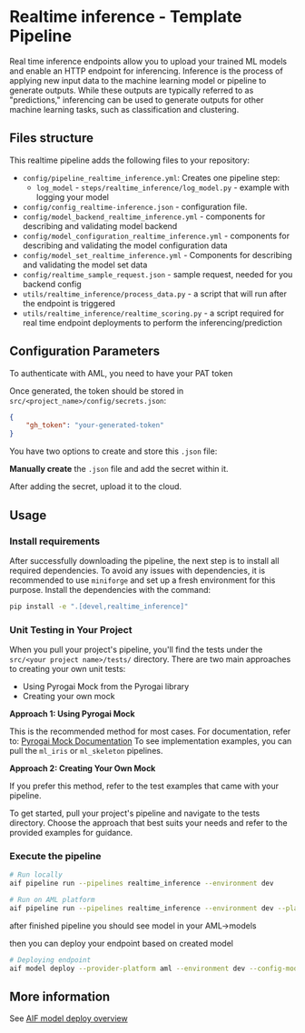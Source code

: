 # Realtime inference - Template Pipeline

Real time inference endpoints allow you to upload your trained ML models and enable an HTTP endpoint for inferencing. Inference is the process of applying new input data to the machine learning model or pipeline to generate outputs. While these outputs are typically referred to as "predictions," inferencing can be used to generate outputs for other machine learning tasks, such as classification and clustering.

## Files structure

This realtime pipeline adds the following files to your repository:

- `config/pipeline_realtime_inference.yml`: Creates one pipeline step:
  - `log_model` - `steps/realtime_inference/log_model.py` - example with logging your model
- `config/config_realtime-inference.json` - configuration file.
- `config/model_backend_realtime_inference.yml` - components for describing and validating model backend
- `config/model_configuration_realtime_inference.yml` - components for describing and validating the model configuration data
- `config/model_set_realtime_inference.yml` - Components for describing and validating the model set data
- `config/realtime_sample_request.json` - sample request, needed for you backend config
- `utils/realtime_inference/process_data.py` - a script that will run after the endpoint is triggered
- `utils/realtime_inference/realtime_scoring.py` - a script required for real time endpoint deployments to perform the inferencing/prediction

## Configuration Parameters

To authenticate with AML, you need to have your PAT token

Once generated, the token should be stored in `src/<project_name>/config/secrets.json`:

```json
{
    "gh_token": "your-generated-token"
}
```

You have two options to create and store this `.json` file:

**Manually create** the `.json` file and add the secret within it.

After adding the secret, upload it to the cloud.

## Usage

### Install requirements

After successfully downloading the pipeline, the next step is to install all required dependencies. To avoid any issues with dependencies, it is recommended to use `miniforge` and set up a fresh environment for this purpose. Install the dependencies with the command:

```sh
pip install -e ".[devel,realtime_inference]"
```

### Unit Testing in Your Project
When you pull your project's pipeline, you'll find the tests under the `src/<your project name>/tests/` directory. There are two main approaches to creating your own unit tests:
- Using Pyrogai Mock from the Pyrogai library
- Creating your own mock

**Approach 1: Using Pyrogai Mock**

This is the recommended method for most cases.
For documentation, refer to: [Pyrogai Mock Documentation](https://developerportal.pg.com/docs/default/Component/PyrogAI/test_mock_step/)
To see implementation examples, you can pull the `ml_iris` or `ml_skeleton` pipelines.

**Approach 2: Creating Your Own Mock**

If you prefer this method, refer to the test examples that came with your pipeline.

To get started, pull your project's pipeline and navigate to the tests directory. Choose the approach that best suits your needs and refer to the provided examples for guidance.

### Execute the pipeline

```bash
# Run locally
aif pipeline run --pipelines realtime_inference --environment dev

# Run on AML platform
aif pipeline run --pipelines realtime_inference --environment dev --platform AML
```

after finished pipeline you should see model in your AML->models 

then you can deploy your endpoint based on created model

```bash
# Deploying endpoint
aif model deploy --provider-platform aml --environment dev --config-module <your_config_folder>.config --model-config realtime_inference_configuration --provider-environment dev --provider-name '<your AML provider>'
```

## More information

See [AIF model deploy overview](https://developerportal.pg.com/docs/default/Component/PyrogAI/aif.pyrogai.models.overview/)